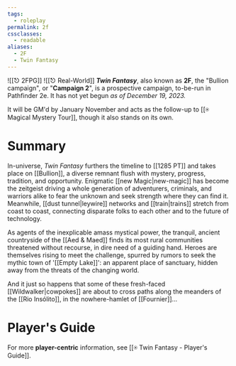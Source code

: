 ```yaml
---
tags:
  - roleplay
permalink: 2f
cssclasses:
  - readable
aliases:
  - 2F
  - Twin Fantasy
---
```

![[⎋ 2FPG]]
![[⎋ Real-World]]
***Twin Fantasy***, also known as **2F**, the "Bullion campaign", or "**Campaign 2**", is a prospective campaign, to-be-run in Pathfinder 2e. It has not yet begun *as of December 19, 2023.*

It will be GM'd by January November and acts as the follow-up to [[⍟ Magical Mystery Tour]], though it also stands on its own.

# Summary
In-universe, *Twin Fantasy* furthers the timeline to [[1285 PT]] and takes place on [[Bullion]], a diverse remnant flush with mystery, progress, tradition, and opportunity. Enigmatic [[new Magic|new-magic]] has become the zeitgeist driving a whole generation of adventurers, criminals, and warriors alike to fear the unknown and seek strength where they can find it. Meanwhile, [[dust tunnel|leywire]] networks and [[train|trains]] stretch from coast to coast, connecting disparate folks to each other and to the future of technology.

As agents of the inexplicable amass mystical power, the tranquil, ancient countryside of the [[Aed & Maed]] finds its most rural communities threatened without recourse, in dire need of a guiding hand. Heroes are themselves rising to meet the challenge, spurred by rumors to seek the mythic town of '[[Empty Lake]]': an apparent place of sanctuary, hidden away from the threats of the changing world.

And it just so happens that some of these fresh-faced [[Wildwalker|cowpokes]] are about to cross paths along the meanders of the [[Rio Insólito]], in the nowhere-hamlet of [[Fournier]]...

# Player's Guide
For more **player-centric** information, see [[⍟ Twin Fantasy - Player's Guide]].